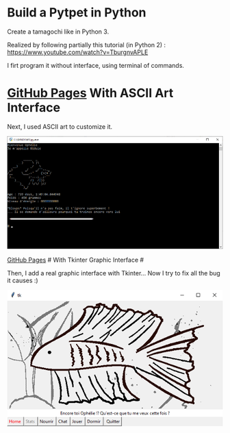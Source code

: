 # Build a Pytpet in Python
Create a tamagochi like in Python 3. 

Realized by following partially this tutorial (in Python 2) : https://www.youtube.com/watch?v=TburgnvAPLE

I firt program it without interface, using terminal of commands.


[GitHub Pages](https://github.com/Lezakh/build_a_pet_in_python/tree/Ascii_art_interface) With ASCII Art Interface
=============
Next, I used ASCII art to customize it.

<img src="https://github.com/Lezakh/build_a_pet_in_python/blob/Ascii_art_interface/bidule%20ascii.bmp" width="650">


[GitHub Pages](https://github.com/Lezakh/build_a_pet_in_python/tree/Tkinter_Graphic_interface) # With Tkinter Graphic Interface #

Then, I add a real graphic interface with Tkinter... Now I try to fix all the bug it causes :)

![alt text](https://raw.githubusercontent.com/Lezakh/build_a_pet_in_python/Tkinter_Graphic_interface/Bidule_window.bmp)
